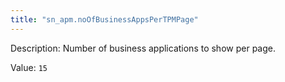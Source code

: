 ```yaml
---
title: "sn_apm.noOfBusinessAppsPerTPMPage"
---
```


Description: Number of business applications to show per page.

Value: `15`